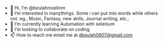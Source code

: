 - 👋 Hi, I’m @beulahroselinm
- 👀 I’m interested in manythings. Some i can put into words while others not. eg., Music, Fantasy, new skills, Journal writing, etc., 
- 🌱 I’m currently learning Automation with selenium
- 💞️ I’m looking to collaborate on coding 
- 📫 How to reach me email me at dbeulah0907@gmail.com

<!---
beulahroselin/beulahroselin is a ✨ special ✨ repository because its `README.md` (this file) appears on your GitHub profile.
You can click the Preview link to take a look at your changes.
--->
